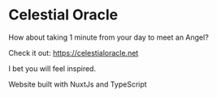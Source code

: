 # Celestial Oracle

How about taking 1 minute from your day to meet an Angel?

Check it out: https://celestialoracle.net

I bet you will feel inspired.

Website built with NuxtJs and TypeScript



